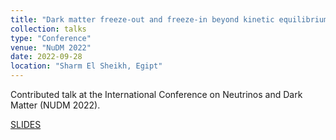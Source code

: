 ```yaml
---
title: "Dark matter freeze-out and freeze-in beyond kinetic equilibrium"
collection: talks
type: "Conference"
venue: "NuDM 2022"
date: 2022-09-28
location: "Sharm El Sheikh, Egipt"
---
```


Contributed talk at the International Conference on Neutrinos and Dark Matter (NUDM 2022).

[SLIDES](http://ahryczuk.github.io/files/talks/NuDM2022.pdf)
